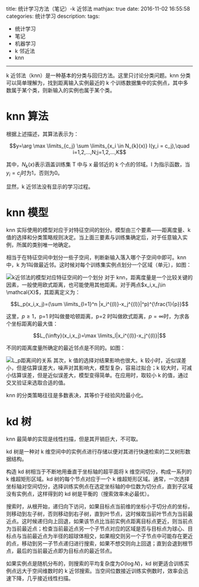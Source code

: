 title: 统计学习方法（笔记）-k 近邻法
mathjax: true
date: 2016-11-02 16:55:58
categories: 统计学习
description:
tags:
- 统计学习
- 笔记
- 机器学习
- k 邻近法
- knn
---

k 近邻法（knn）是一种基本的分类与回归方法。这里只讨论分类问题。knn 分类可以简单理解为，找到距离输入实例最近的 k 个训练数据集中的实例点，其中多数属于某个类，则新输入的实例也属于某个类。

# knn 算法

根据上述描述，其算法表示为：

$$y=\arg \max \limits_{c_j} \sum \limits_{x_i \in N_{k}(x)} I(y_i = c_j),\quad i=1,2,...,N;j=1,2,...,K$$

其中，$N_{k}(x)$表示涵盖训练集 T 中与 x 最邻近的 k 个点的邻域。I 为指示函数，当$y_i=c_j$时为1，否则为0。

显然，k 近邻法没有显示的学习过程。

# knn 模型

knn 实际使用的模型对应于对特征空间的划分。模型由三个要素——距离度量、k 值的选择和分类策略规则决定。当上面三要素与训练集确定后，对于任意输入实例，所属的类别唯一地确定。

相当于在特征空间中划分一些子空间，判断新输入落入哪个子空间中即可。knn 中，k 为1叫做最近邻。这时候对每个训练集实例点划分一个区域（单元），如图：

<img src="/images/statistical-learning-method/1478078547.jpg"  title="k近邻法的模型对应特征空间的一个划分" alt="k近邻法的模型对应特征空间的一个划分"/>
对于 knn，距离度量是一个比较关键的因素，一般使用欧式距离，也可能使用其他距离。对于两点$x_i,x_j\in \mathcal{X}$，其距离定义为：

$$L_p(x_i,x_j)=(\sum \limits_{l=1}^n |x_i^{(l)}-x_j^{(l)}|^p)^{\frac{1}{p}}$$

这里，$p\geq 1$，p=1 时叫做曼哈顿距离，p=2 时叫做欧式距离，$p=\infty$时，为求各个坐标距离的最大值：

$$L_{\infty}(x_i,x_j)=\max \limits_l|x_i^{(l)}-x_j^{(l)}|$$

不同的距离度量所确定的最近邻点是不同的。如图：

<img src="/images/statistical-learning-method/1478081508.jpg"  title="L_p距离间的关系" alt="L_p距离间的关系"/>
其次，k 值的选择对结果影响也很大。k 较小时，近似误差小，但是估算误差大，噪声对其影响大，模型复杂，容易过拟合；k 较大时，可减小估算误差，但是近似误差大，模型变得简单。在应用时，取较小 k 的值，通过交叉验证来选取合适的值。

knn 的分类策略往往是多数表决，其等价于经验风险最小化。

# kd 树

knn 最简单的实现是线性扫描，但是其开销巨大，不可取。

kd 树是一种对 k 维空间中的实例点进行存储以便对其进行快速检索的二叉树形数据结构。

构造 kd 树相当于不断地用垂直于坐标轴的超平面将 k 维空间切分，构成一系列的 k 维超矩形区域。kd 树的每个节点对应于一个 k 维超矩形区域。通常，一次选择坐标轴对空间切分，选择训练实例点在选定坐标轴的中位数为切分点，直到子区域没有实例点，这样得到的 kd 树是平衡的（搜索效率未必最优）。

搜索时，从根开始，递归向下访问，如果目标点当前维的坐标小于切分点的坐标，则移动到左子树，否则移动到右子树，直到叶节点，这时候取当前叶节点为当前最近点。这时候递归向上回退，如果该节点比当前实例点距离目标点更近，则当前点为当前最近点；检查当前最近点另一个子节点对应的区域是否与目标点为球心、目标点与当前最近点为半径的超球体相交，如果相交则另一个子节点中可能存在更近的点，移动到另一子节点递归进行搜索，如果不想交则向上回退；直到会退到根节点，最后的当前最近点即为目标点的最近邻点。

如果实例点是随机分布的，则搜索的平均复杂度为$O(\log N)$，kd 树更适合训练实例点远大于空间维数时的 k 近邻搜索。当空间位数接近训练实例数时，效率会迅速下降，几乎接近线性扫描。


